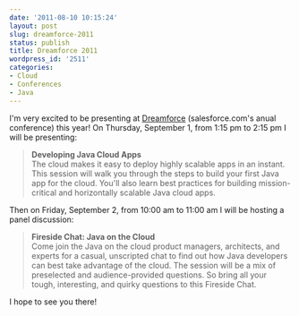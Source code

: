 ```yaml
---
date: '2011-08-10 10:15:24'
layout: post
slug: dreamforce-2011
status: publish
title: Dreamforce 2011
wordpress_id: '2511'
categories:
- Cloud
- Conferences
- Java
---
```


I'm very excited to be presenting at [Dreamforce](http://www.salesforce.com/dreamforce/DF11/) (salesforce.com's anual conference) this year!  On Thursday, September 1, from 1:15 pm to 2:15 pm I will be presenting:

> **Developing Java Cloud Apps**  
> The cloud makes it easy to deploy highly scalable apps in an instant. This session will walk you through the steps to build your first Java app for the cloud. You'll also learn best practices for building mission-critical and horizontally scalable Java cloud apps.

Then on Friday, September 2, from 10:00 am to 11:00 am I will be hosting a panel discussion:

> **Fireside Chat: Java on the Cloud**  
> Come join the Java on the cloud product managers, architects, and experts for a casual, unscripted chat to find out how Java developers can best take advantage of the cloud. The session will be a mix of preselected and audience-provided questions. So bring all your tough, interesting, and quirky questions to this Fireside Chat.

I hope to see you there!
